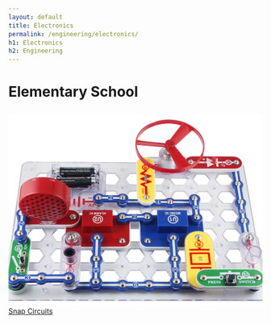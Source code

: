 ```yaml
---
layout: default
title: Electronics
permalink: /engineering/electronics/
h1: Electronics
h2: Engineering
---
```

<section50>
  <h1>Elementary School</h1>
</section50>

<section50>
  <img class="section50left" style="padding-top: 10px;" src="/images/engg/SnapCircuits.jpg">

  <div class="section50right">
    <a class="h2link" href="https://www.amazon.com/Snap-Circuits-SC-300-Electronics-Exploration/dp/B0000683A4"> Snap Circuits </a>

  </div>

</section50>

